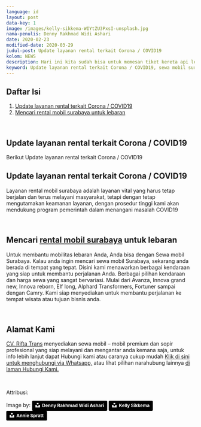 ```yaml
---
language: id
layout: post
data-key: 1
image: /images/kelly-sikkema-WIYtZU3PxsI-unsplash.jpg
nama-penulis: Denny Rakhmad Widi Ashari
date: 2020-02-23
modified-date: 2020-03-29
judul-post: Update layanan rental terkait Corona / COVID19
kolom: NEWS
description: Hari ini kita sudah bisa untuk memesan tiket kereta api lebaran 2020 untuk H-2, Masih terkait kereta Api, apakah anda sudah mulai mempersiapkan mudik lebaran? dan menyiapkan rencana liburan anda dengan menggunakan jasa rental mobil surabaya
keyword: Update layanan rental terkait Corona / COVID19, sewa mobil surabaya, sewa mobil surabaya murah, rental mobil surabaya, rental mobil surabaya murah, riftatrans, CV. Rifta Trans, riftatrans.com, sewa mobil di surabaya, rental mobil di surabaya
---
```

<div class="card">
	<h2 class="card-title">Daftar Isi</h2>
<ol>
    <li><a href="{{ page.url }}#1">Update layanan rental terkait Corona / COVID19</a></li>
    <li><a href="{{ page.url }}#2">Mencari rental mobil surabaya untuk lebaran</a><br></li>
</ol>
</div>
<br>
<h2 class="card-title">Update layanan rental terkait Corona / COVID19</h2>
<p class="info">Berikut Update layanan rental terkait Corona / COVID19</p>
<amp-img src="{{ site.url }}/images/annie-spratt-Vk84O5nO2Ho-unsplash.webp" width="512" height="341" alt="Update layanan rental terkait Corona / COVID19" title="Update layanan rental terkait Corona / COVID19" layout="fixed"></amp-img>

<h2 class="card-title" id="1">Update layanan rental terkait Corona / COVID19</h2>
<p class="info">Layanan rental mobil surabaya adalah layanan vital yang harus tetap berjalan dan terus melayani masyarakat, tetapi dengan tetap mengutamakan keamanan layanan, dengan prosedur tinggi kami akan mendukung program pemerintah dalam menangani masalah COVID19
</p>
<p class="info">
</p>
<br>
<h2 class="card-title" id="2">Mencari <a href="/">rental mobil surabaya</a> untuk lebaran</h2>
<p class="info">
	Untuk membantu mobilitas lebaran Anda, Anda bisa dengan Sewa mobil Surabaya. Kalau anda ingin mencari sewa mobil Surabaya, sekarang anda berada di tempat yang tepat. Disini kami menawarkan berbagai kendaraan yang siap untuk membantu perjalanan Anda. Berbagai pilihan kendaraan dan harga sewa yang sangat bervariasi. Mulai dari Avanza, Innova grand new, Innova reborn, Elf long, Alphard Transformers, Fortuner sampai dengan Camry. Kami siap menyediakan untuk membantu perjalanan ke tempat wisata atau tujuan bisnis anda.
</p>
<br>
<h2 class="card-title">Alamat Kami</h2>
<p class="info">
	<a href="/">CV. Rifta Trans</a> menyediakan sewa mobil – mobil premium dan sopir profesional yang siap melayani dan mengantar anda kemana saja, untuk info lebih lanjut dapat Hubungi kami atau caranya cukup mudah <a href="https://web.whatsapp.com/send?phone=6282257523695&text=Hallo,%20CS%20riftatrans.com">Klik di sini untuk menghubungi via Whatsapp,</a> atau lihat pilihan narahubung lainnya <a href="/kontak-kami/">di laman Hubungi Kami.</a>
</p>
<br>
<p>
    Attribusi:
</p>
Image by: <a style="background-color:black;color:white;text-decoration:none;padding:4px 6px;font-family:-apple-system, BlinkMacSystemFont, &quot;San Francisco&quot;, &quot;Helvetica Neue&quot;, Helvetica, Ubuntu, Roboto, Noto, &quot;Segoe UI&quot;, Arial, sans-serif;font-size:12px;font-weight:bold;line-height:1.2;display:inline-block;border-radius:3px" href="https://unsplash.com/@dennyrwa?utm_medium=referral&amp;utm_campaign=photographer-credit&amp;utm_content=creditBadge" target="_blank" rel="noopener noreferrer" title="Download free do whatever you want high-resolution photos from Denny Rakhmad Widi Ashari"><span style="display:inline-block;padding:2px 3px"><svg xmlns="http://www.w3.org/2000/svg" style="height:12px;width:auto;position:relative;vertical-align:middle;top:-2px;fill:white" viewBox="0 0 32 32"><title>unsplash-logo</title><path d="M10 9V0h12v9H10zm12 5h10v18H0V14h10v9h12v-9z"></path></svg></span><span style="display:inline-block;padding:2px 3px">Denny Rakhmad Widi Ashari</span></a> <a style="background-color:black;color:white;text-decoration:none;padding:4px 6px;font-family:-apple-system, BlinkMacSystemFont, &quot;San Francisco&quot;, &quot;Helvetica Neue&quot;, Helvetica, Ubuntu, Roboto, Noto, &quot;Segoe UI&quot;, Arial, sans-serif;font-size:12px;font-weight:bold;line-height:1.2;display:inline-block;border-radius:3px" href="https://unsplash.com/@kellysikkema?utm_medium=referral&amp;utm_campaign=photographer-credit&amp;utm_content=creditBadge" target="_blank" rel="noopener noreferrer" title="Download free do whatever you want high-resolution photos from Kelly Sikkema"><span style="display:inline-block;padding:2px 3px"><svg xmlns="http://www.w3.org/2000/svg" style="height:12px;width:auto;position:relative;vertical-align:middle;top:-2px;fill:white" viewBox="0 0 32 32"><title>unsplash-logo</title><path d="M10 9V0h12v9H10zm12 5h10v18H0V14h10v9h12v-9z"></path></svg></span><span style="display:inline-block;padding:2px 3px">Kelly Sikkema</span></a> <a style="background-color:black;color:white;text-decoration:none;padding:4px 6px;font-family:-apple-system, BlinkMacSystemFont, &quot;San Francisco&quot;, &quot;Helvetica Neue&quot;, Helvetica, Ubuntu, Roboto, Noto, &quot;Segoe UI&quot;, Arial, sans-serif;font-size:12px;font-weight:bold;line-height:1.2;display:inline-block;border-radius:3px" href="https://unsplash.com/@anniespratt?utm_medium=referral&amp;utm_campaign=photographer-credit&amp;utm_content=creditBadge" target="_blank" rel="noopener noreferrer" title="Download free do whatever you want high-resolution photos from Annie Spratt"><span style="display:inline-block;padding:2px 3px"><svg xmlns="http://www.w3.org/2000/svg" style="height:12px;width:auto;position:relative;vertical-align:middle;top:-2px;fill:white" viewBox="0 0 32 32"><title>unsplash-logo</title><path d="M10 9V0h12v9H10zm12 5h10v18H0V14h10v9h12v-9z"></path></svg></span><span style="display:inline-block;padding:2px 3px">Annie Spratt</span></a>